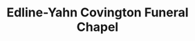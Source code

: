 ---
title: "Edline-Yahn Covington Funeral Chapel"
url: /kent/edline-yahn-covington-funeral-chapel/
shop: funeral directors
---